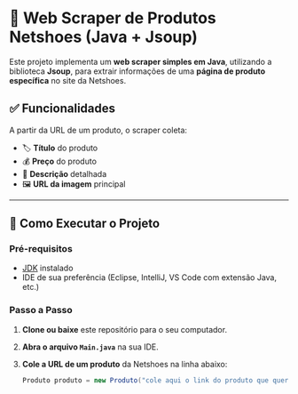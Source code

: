 # 🛒 Web Scraper de Produtos Netshoes (Java + Jsoup)

Este projeto implementa um **web scraper simples em Java**, utilizando a biblioteca **Jsoup**, para extrair informações de uma **página de produto específica** no site da Netshoes.

## ✅ Funcionalidades

A partir da URL de um produto, o scraper coleta:

- 🏷️ **Título** do produto  
- 💰 **Preço** do produto  
- 📄 **Descrição** detalhada  
- 🖼️ **URL da imagem** principal  

---

## 🚀 Como Executar o Projeto

### Pré-requisitos

- [JDK](https://www.oracle.com/java/technologies/javase-jdk11-downloads.html) instalado  
- IDE de sua preferência (Eclipse, IntelliJ, VS Code com extensão Java, etc.)

### Passo a Passo

1. **Clone ou baixe** este repositório para o seu computador.

2. **Abra o arquivo `Main.java`** na sua IDE.

3. **Cole a URL de um produto** da Netshoes na linha abaixo:

   ```java
   Produto produto = new Produto("cole aqui o link do produto que quer ver as informações");
